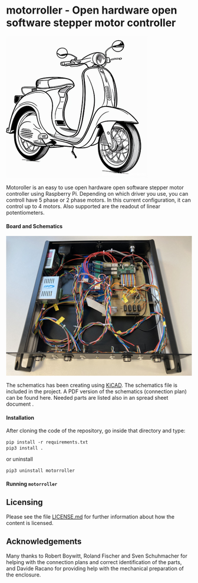 # motorroller - Open hardware open software stepper motor controller

![Motoroller](https://raw.githubusercontent.com/xaratustrah/motorroller/master/rsrc/motorroller.png)

Motoroller is an easy to use open hardware open software stepper motor controller using Raspberry Pi. Depending on which driver you use, you can controll have 5 phase or 2 phase motors. In this current configuration, it can control up to 4 motors. Also supported are the readout of linear potentiometers.

#### Board and Schematics

![Motoroller](https://raw.githubusercontent.com/xaratustrah/motorroller/master/rsrc/box.jpg)

The schematics has been creating using [KiCAD](https://www.kicad.org/). The schematics file is included in the project. A PDF version of the schematics (connection plan) can be found here. Needed parts are listed also in an spread sheet document .


#### Installation
After cloning the code of the repository, go inside that directory and type:

```
pip install -r requirements.txt
pip3 install .
```

or uninstall

```
pip3 uninstall motorroller
```


#### Running `motorroller`



## Licensing

Please see the file [LICENSE.md](./LICENSE.md) for further information about how the content is licensed.

## Acknowledgements

Many thanks to Robert Boywitt, Roland Fischer and Sven Schuhmacher for helping with the connection plans and correct identification of the parts, and Davide Racano for providing help with the mechanical preparation of the enclosure.
